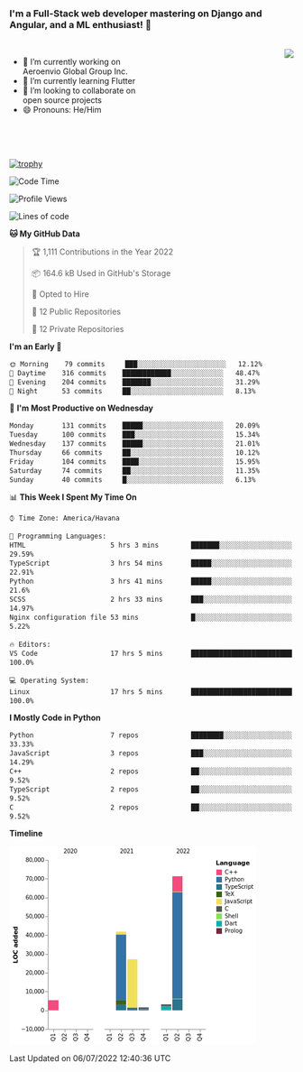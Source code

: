 ### I'm a Full-Stack web developer mastering on Django and Angular, and a ML enthusiast!  👋

<br/>

<img align="right" height="250"  src="https://media1.giphy.com/media/qgQUggAC3Pfv687qPC/giphy.gif?cid=ecf05e470ttfxgsj072btembitu1zn4ti3t3cdyg4jo5b3by&rid=giphy.gif&ct=g" />

 <div style="width:50%">
    <ul>
      <li>🔭 I’m currently working on Aeroenvio Global Group Inc.</li>
      <li>🌱 I’m currently learning Flutter</li>
      <li>👯 I’m looking to collaborate on open source projects</li>
      <li>😄 Pronouns: He/Him</li>
<!--       <li>⚡ Fun fact: I started my first professional project for a company as web dev without knowing any JS </li> -->
    </ul>
  </div>
  
<br/><br/><br/>

[![trophy](https://github-profile-trophy.vercel.app/?username=dfg-98&row=3&column=3&theme=monokai)](https://github.com/ryo-ma/github-profile-trophy)


<!--START_SECTION:waka-->
![Code Time](http://img.shields.io/badge/Code%20Time-304%20hrs%2032%20mins-blue)

![Profile Views](http://img.shields.io/badge/Profile%20Views-0-blue)

![Lines of code](https://img.shields.io/badge/From%20Hello%20World%20I%27ve%20Written-150%20Thousand%20lines%20of%20code-blue)

**🐱 My GitHub Data** 

> 🏆 1,111 Contributions in the Year 2022
 > 
> 📦 164.6 kB Used in GitHub's Storage 
 > 
> 💼 Opted to Hire
 > 
> 📜 12 Public Repositories 
 > 
> 🔑 12 Private Repositories  
 > 
**I'm an Early 🐤** 

```text
🌞 Morning    79 commits     ███░░░░░░░░░░░░░░░░░░░░░░   12.12% 
🌆 Daytime    316 commits    ████████████░░░░░░░░░░░░░   48.47% 
🌃 Evening    204 commits    ███████░░░░░░░░░░░░░░░░░░   31.29% 
🌙 Night      53 commits     ██░░░░░░░░░░░░░░░░░░░░░░░   8.13%

```
📅 **I'm Most Productive on Wednesday** 

```text
Monday       131 commits    █████░░░░░░░░░░░░░░░░░░░░   20.09% 
Tuesday      100 commits    ███░░░░░░░░░░░░░░░░░░░░░░   15.34% 
Wednesday    137 commits    █████░░░░░░░░░░░░░░░░░░░░   21.01% 
Thursday     66 commits     ██░░░░░░░░░░░░░░░░░░░░░░░   10.12% 
Friday       104 commits    ████░░░░░░░░░░░░░░░░░░░░░   15.95% 
Saturday     74 commits     ██░░░░░░░░░░░░░░░░░░░░░░░   11.35% 
Sunday       40 commits     █░░░░░░░░░░░░░░░░░░░░░░░░   6.13%

```


📊 **This Week I Spent My Time On** 

```text
⌚︎ Time Zone: America/Havana

💬 Programming Languages: 
HTML                     5 hrs 3 mins        ███████░░░░░░░░░░░░░░░░░░   29.59% 
TypeScript               3 hrs 54 mins       █████░░░░░░░░░░░░░░░░░░░░   22.91% 
Python                   3 hrs 41 mins       █████░░░░░░░░░░░░░░░░░░░░   21.6% 
SCSS                     2 hrs 33 mins       ███░░░░░░░░░░░░░░░░░░░░░░   14.97% 
Nginx configuration file 53 mins             █░░░░░░░░░░░░░░░░░░░░░░░░   5.22%

🔥 Editors: 
VS Code                  17 hrs 5 mins       █████████████████████████   100.0%

💻 Operating System: 
Linux                    17 hrs 5 mins       █████████████████████████   100.0%

```

**I Mostly Code in Python** 

```text
Python                   7 repos             ████████░░░░░░░░░░░░░░░░░   33.33% 
JavaScript               3 repos             ███░░░░░░░░░░░░░░░░░░░░░░   14.29% 
C++                      2 repos             ██░░░░░░░░░░░░░░░░░░░░░░░   9.52% 
TypeScript               2 repos             ██░░░░░░░░░░░░░░░░░░░░░░░   9.52% 
C                        2 repos             ██░░░░░░░░░░░░░░░░░░░░░░░   9.52%

```


**Timeline**

![Chart not found](https://raw.githubusercontent.com/dfg-98/dfg-98/main/charts/bar_graph.png) 


 Last Updated on 06/07/2022 12:40:36 UTC
<!--END_SECTION:waka-->
